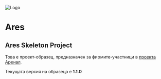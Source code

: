 ![Logo](http://awp.skyware-group.com/wp-content/uploads/2015/07/cropped-arenal-logo2.png "Logo")
# Ares
## Ares Skeleton Projеct

Това е проект-образец, предназначен за фирмите-участници в [проекта Аренал](http://awp.skyware-group.com/).

Текущата версия на образеца е **1.1.0**
